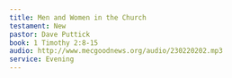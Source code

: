 ```yaml
---
title: Men and Women in the Church
testament: New
pastor: Dave Puttick
book: 1 Timothy 2:8-15
audio: http://www.mecgoodnews.org/audio/230220202.mp3
service: Evening
---
```

